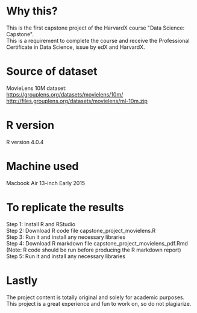 # Why this?
This is the first capstone project of the HarvardX course "Data Science: Capstone".<br>
This is a requirement to complete the course and receive the Professional Certificate in Data Science, issue by edX and HarvardX.<br>

# Source of dataset
MovieLens 10M dataset:<br>
https://grouplens.org/datasets/movielens/10m/<br>
http://files.grouplens.org/datasets/movielens/ml-10m.zip<br>

# R version
R version 4.0.4

# Machine used
Macbook Air 13-inch Early 2015

# To replicate the results
Step 1: Install R and RStudio<br>
Step 2: Download R code file capstone_project_movielens.R<br>
Step 3: Run it and install any necessary libraries<br>
Step 4: Download R markdown file capstone_project_movielens_pdf.Rmd<br>
(Note: R code should be run before producing the R markdown report)<br>
Step 5: Run it and install any necessary libraries<br>

# Lastly
The project content is totally original and solely for academic purposes.<br>
This project is a great experience and fun to work on, so do not plagiarize.
